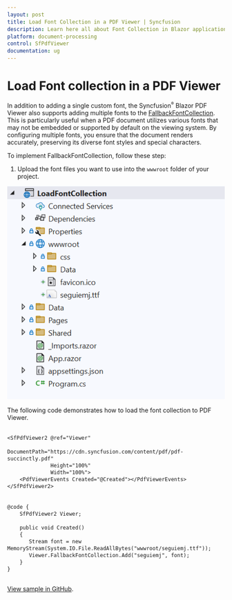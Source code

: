 ```yaml
---
layout: post
title: Load Font Collection in a PDF Viewer | Syncfusion
description: Learn here all about Font Collection in Blazor application in Syncfusion Blazor SfPdfViewer component and more.
platform: document-processing
control: SfPdfViewer
documentation: ug
---
```


# Load Font collection in a PDF Viewer

In addition to adding a single custom font, the Syncfusion<sup style="font-size:70%">&reg;</sup> Blazor PDF Viewer also supports adding multiple fonts to the [FallbackFontCollection](https://help.syncfusion.com/cr/blazor/Syncfusion.Blazor.SfPdfViewer.PdfViewerBase.html#Syncfusion_Blazor_SfPdfViewer_PdfViewerBase_FallbackFontCollection). This is particularly useful when a PDF document utilizes various fonts that may not be embedded or supported by default on the viewing system. By configuring multiple fonts, you ensure that the document renders accurately, preserving its diverse font styles and special characters.

To implement FallbackFontCollection, follow these step: 

1. Upload the font files you want to use into the `wwwroot` folder of your project.

![Font Collection in Blazor PDFViewer](../../blazor-classic/images/load-font-collection.png)

The following code demonstrates how to load the font collection to PDF Viewer.

```cshtml

<SfPdfViewer2 @ref="Viewer" 
              DocumentPath="https://cdn.syncfusion.com/content/pdf/pdf-succinctly.pdf"
              Height="100%"
              Width="100%">
    <PdfViewerEvents Created="@Created"></PdfViewerEvents>
</SfPdfViewer2>
 

@code {
    SfPdfViewer2 Viewer;
    
    public void Created()
    {
       Stream font = new MemoryStream(System.IO.File.ReadAllBytes("wwwroot/seguiemj.ttf"));
       Viewer.FallbackFontCollection.Add("seguiemj", font);
    }
}
    
```
[View sample in GitHub](https://github.com/SyncfusionExamples/blazor-pdf-viewer-examples/tree/master/Load%20and%20Save/Load%20font%20collection%20in%20PDF%20document).
